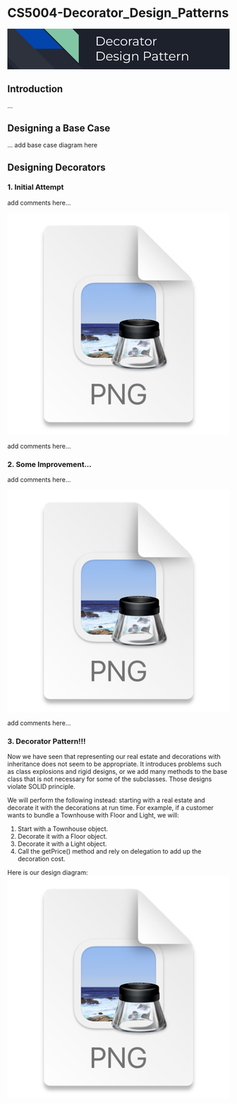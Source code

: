 # CS5004-Decorator_Design_Patterns
![img.png](img.png)

## **Introduction**

...

## Designing a Base Case

...
add base case diagram here

## Designing Decorators

### **1. Initial Attempt**
add comments here...

![img_4.png](img_4.png)

add comments here...

### **2. Some Improvement...**
add comments here...

![img_5.png](img_5.png)

add comments here...

### **3. Decorator Pattern!!!**
Now we have seen that representing our real estate and decorations with inheritance does not seem to be appropriate.
It introduces problems such as class explosions and rigid designs, or we add many methods to the base class that is
not necessary for some of the subclasses. Those designs violate SOLID principle.

We will perform the following instead: starting with a real estate and decorate it with the decorations at run time.
For example, if a customer wants to bundle a Townhouse with Floor and Light, we will:

1. Start with a Townhouse object.
2. Decorate it with a Floor object.
3. Decorate it with a Light object.
4. Call the getPrice() method and rely on delegation to add up the decoration cost.

Here is our design diagram:
![img_6.png](img_6.png)


